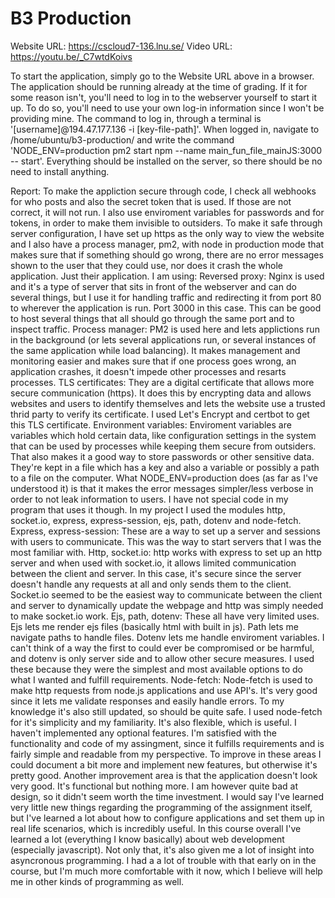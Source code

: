 # B3 Production
Website URL: https://cscloud7-136.lnu.se/
Video URL: https://youtu.be/_C7wtdKoivs

To start the application, simply go to the Website URL above in a browser. The application should be running already at the time of grading. If it for some reason isn't, you'll need to log in to the webserver yourself to start it up. To do so, you'll need to use your own log-in information since I won't be providing mine. The command to log in, through a terminal is '[username]@194.47.177.136 -i [key-file-path]'. When logged in, navigate to /home/ubuntu/b3-production/ and write the command 'NODE_ENV=production pm2 start npm --name main_fun_file_mainJS:3000 -- start'.
Everything should be installed on the server, so there should be no need to install anything.


Report:
To make the appliction secure through code, I check all webhooks for who posts and also the secret token that is used. If those are not correct, it will not run. I also use enviroment variables for passwords and for tokens, in order to make them invisible to outsiders. To make it safe through server configuration, I have set up https as the only way to view the website and I also have a process manager, pm2, with node in production mode that makes sure that if something should go wrong, there are no error messages shown to the user that they could use, nor does it crash the whole application. Just their application.
I am using:
Reversed proxy: Nginx is used and it's a type of server that sits in front of the webserver and can do several things, but I use it for handling traffic and redirecting it from port 80 to wherever the application is run. Port 3000 in this case. This can be good to host several things that all should go through the same port and to inspect traffic.
Process manager: PM2 is used here and lets applictions run in the background (or lets several applications run, or several instances of the same application while load balancing). It makes management and monitoring easier and makes sure that if one process goes wrong, an application crashes, it doesn't impede other processes and resarts processes.
TLS certificates: They are a digital certificate that allows more secure communication (https). It does this by encrypting data and allows websites and users to identify themselves and lets the website use a trusted thrid party to verify its certificate. I used Let's Encrypt and certbot to get this TLS certificate.
Environment variables: Enviroment variables are variables which hold certain data, like configuration settings in the system that can be used by processes while keeping them secure from outsiders. That also makes it a good way to store passwords or other sensitive data. They're kept in a file which has a key and also a variable or possibly a path to a file on the computer.
What NODE_ENV=production does (as far as I've understood it) is that it makes the error messages simpler/less verbose in order to not leak information to users. I have not special code in my program that uses it though.
In my project I used the modules http, socket.io, express, express-session, ejs, path, dotenv and node-fetch.
Express, express-session: These are a way to set up a server and sessions with users to communicate. This was the way to start servers that I was the most familiar with.
Http, socket.io: http works with express to set up an http server and when used with socket.io, it allows limited communication between the client and server. In this case, it's secure since the server doesn't handle any requests at all and only sends them to the client. Socket.io seemed to be the easiest way to communicate between the client and server to dynamically update the webpage and http was simply needed to make socket.io work.
Ejs, path, dotenv: These all have very limited uses. Ejs lets me render ejs files (basically html with built in js). Path lets me navigate paths to handle files. Dotenv lets me handle enviroment variables. I can't think of a way the first to could ever be compromised or be harmful, and dotenv is only server side and to allow other secure measures. I used these because they were the simplest and most available options to do what I wanted and fulfill requirements.
Node-fetch: Node-fetch is used to make http requests from node.js applications and use API's. It's very good since it lets me validate responses and easily handle errors. To my knowledge it's also still updated, so should be quite safe. I used node-fetch for it's simplicity and my familiarity. It's also flexible, which is useful.
I haven't implemented any optional features.
I'm satisfied with the functionality and code of my assingment, since it fulfills requirements and is fairly simple and readable from my perspective. To improve in these areas I could document a bit more and implement new features, but otherwise it's pretty good. Another improvement area is that the application doesn't look very good. It's functional but nothing more. I am however quite bad at design, so it didn't seem worth the time investment.
I would say I've learned very little new things regarding the programming of the assignment itself, but I've learned a lot about how to configure applications and set them up in real life scenarios, which is incredibly useful.
In this course overall I've learned a lot (everything I know basically) about web development (especially javascript). Not only that, it's also given me a lot of insight into asyncronous programming. I had a a lot of trouble with that early on in the course, but I'm much more comfortable with it now, which I believe will help me in other kinds of programming as well.